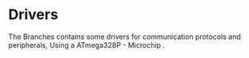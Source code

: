 # Drivers
The Branches contains some drivers for communication protocols and peripherals, Using a ATmega328P - Microchip .
